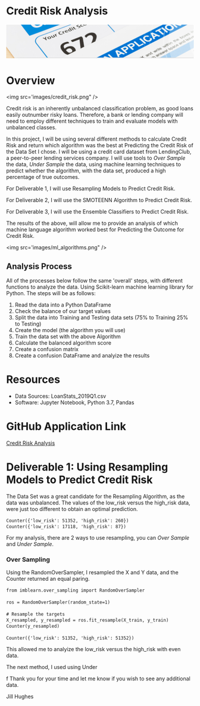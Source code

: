 # Credit Risk Analysis

![logo](images/module_17_logo.png)

# Overview
<img src='images/credit_risk.png" />
          
Credit risk is an inherently unbalanced classification problem, as good loans easily outnumber risky loans. Therefore, a bank or lending company will need to employ different techniques to train and evaluate models with unbalanced classes. 

In this project, I will be using several different methods to calculate Credit Risk and return which algorithm was the best at Predicting the Credit Risk of the Data Set I chose.  I will be using a credit card dataset from LendingClub, a peer-to-peer lending services company.  I will use tools to _Over Sample_ the data, _Under Sample_ the data, using machine learning techniques to predict whether the algorithm, with the data set, produced a high percentage of true outcomes. 

For Deliverable 1, I will use Resampling Models to Predict Credit Risk.

For Deliverable 2, I will use the SMOTEENN Algorithm to Predict Credit Risk.

For Deliverable 3, I will use the Ensemble Classifiers to Predict Credit Risk.

The results of the above, will allow me to provide an analysis of which machine language algorithm worked best for Predicting the Outcome for Credit Risk. 

<img src='images/ml_algorithms.png" />

## Analysis Process
All of the processes below follow the same 'overall' steps, with different functions to analyze the data.  Using Scikit-learn machine learning library for Python.  The steps will be as follows:
1)  Read the data into a Python DataFrame
2)  Check the balance of our target values
3)  Split the data into Training and Testing data sets (75% to Training 25% to Testing)
4)  Create the model (the algorithm you will use)
5)  Train the data set with the above Algorithm
6)  Calculate the balanced algorithm score
7)  Create a confusion matrix
8)  Create a confusion DataFrame and analyize the results

# Resources
* Data Sources: LoanStats_2019Q1.csv
* Software: Jupyter Notebook, Python 3.7, Pandas

# GitHub Application Link

<a href="https://jillibus.github.io/Credit_Risk_Analysis">Credit Risk Analysis</a>

# Deliverable 1: Using Resampling Models to Predict Credit Risk

The Data Set was a great candidate for the Resampling Algorithm, as the data was unbalanced. The values of the low_risk versus the high_risk data, were just too different to obtain an optimal prediction.
```
Counter({'low_risk': 51352, 'high_risk': 260})
Counter({'low_risk': 17118, 'high_risk': 87})
```

For my analysis, there are 2 ways to use resampling, you can _Over Sample_ and _Under Sample_. 

### Over Sampling
 Using the RandomOverSampler, I resampled the X and Y data, and the Counter returned an equal paring.
```
from imblearn.over_sampling import RandomOverSampler

ros = RandomOverSampler(random_state=1)

# Resample the targets
X_resampled, y_resampled = ros.fit_resample(X_train, y_train)
Counter(y_resampled)

Counter({'low_risk': 51352, 'high_risk': 51352})
```
This allowed me to analyize the low_risk versus the high_risk with even data.


The next method, I used using Under
































f
Thank you for your time and let me know if you wish to see any additional data.

Jill Hughes
